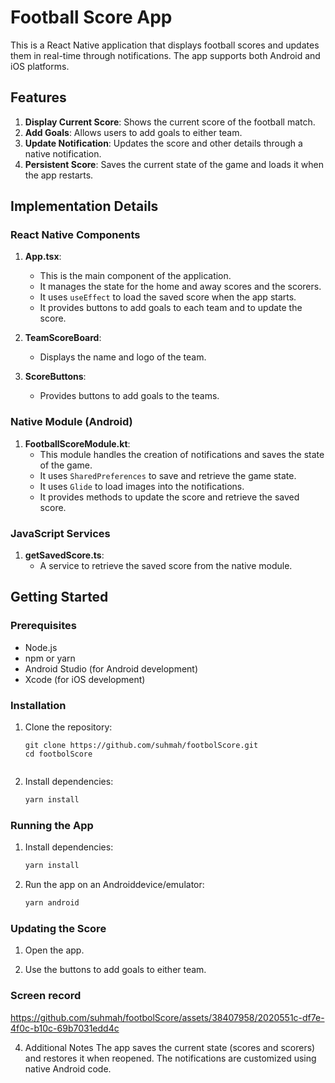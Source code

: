 # Football Score App

This is a React Native application that displays football scores and updates them in real-time through notifications. The app supports both Android and iOS platforms.

## Features

1. **Display Current Score**: Shows the current score of the football match.
2. **Add Goals**: Allows users to add goals to either team.
3. **Update Notification**: Updates the score and other details through a native notification.
4. **Persistent Score**: Saves the current state of the game and loads it when the app restarts.

## Implementation Details

### React Native Components

1. **App.tsx**:
   - This is the main component of the application.
   - It manages the state for the home and away scores and the scorers.
   - It uses `useEffect` to load the saved score when the app starts.
   - It provides buttons to add goals to each team and to update the score.

2. **TeamScoreBoard**:
   - Displays the name and logo of the team.

3. **ScoreButtons**:
   - Provides buttons to add goals to the teams.

### Native Module (Android)

1. **FootballScoreModule.kt**:
   - This module handles the creation of notifications and saves the state of the game.
   - It uses `SharedPreferences` to save and retrieve the game state.
   - It uses `Glide` to load images into the notifications.
   - It provides methods to update the score and retrieve the saved score.

### JavaScript Services

1. **getSavedScore.ts**:
   - A service to retrieve the saved score from the native module.

## Getting Started

### Prerequisites

- Node.js
- npm or yarn
- Android Studio (for Android development)
- Xcode (for iOS development)

### Installation

1. Clone the repository:
   ```
   git clone https://github.com/suhmah/footbolScore.git
   cd footbolScore


2. Install dependencies:
   ```sh yarn install
   yarn install

### Running the App

1. Install dependencies:
   ```sh yarn install
   yarn install
   
2. Run the app on an Androiddevice/emulator:
   ```sh yarn android
   yarn android

### Updating the Score

1. Open the app.

2. Use the buttons to add goals to either team.

### Screen record


https://github.com/suhmah/footbolScore/assets/38407958/2020551c-df7e-4f0c-b10c-69b7031edd4c




4. Additional Notes
The app saves the current state (scores and scorers) and restores it when reopened.
The notifications are customized using native Android code.
